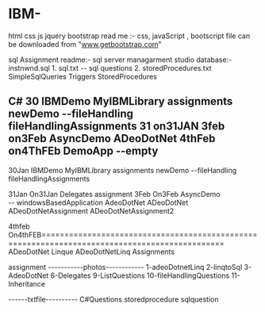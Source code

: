 # IBM-

html css js jquery bootstrap
read me :- css, javaScript , bootscript file can be downloaded from "www.getbootstrap.com"

sql
Assignment
	readme:- sql server managarment studio
	database:- instnwnd.sql
	1. sql.txt -- sql questions
	2. storedProcedures.txt
SimpleSqlQueries
Triggers
StoredProcedures

C#
30
	IBMDemo
	MyIBMLibrary
	assignments
	newDemo	--fileHandling
	fileHandlingAssignments
31
	on31JAN
3feb
	on3Feb
	AsyncDemo
	ADeoDotNet
4thFeb
	on4ThFEb
	DemoApp 	--empty
-----------------------------------------
30Jan
	IBMDemo
	MyIBMLibrary
	assignments
	newDemo	--fileHandling
	fileHandlingAssignments

31Jan
	On31Jan
	Delegates
	assignment
3Feb
	On3Feb
	AsyncDemo 	
		-- windowsBasedApplication
	AdeoDotNet
		ADeoDotNet
		ADeoDotNetAssignment
		ADeoDotNetAssignment2

4thfeb
On4thFEB==============================================================================================
	ADeoDotNet
	Linque
	ADeoDotNetLinq
	Assignments	




assignment
	-----------photos------------
1-adeoDotnetLinq
2-linqtoSql
3- AdeoDotNet
6-Delegates
9-ListQuestions
10-fileHandlingQuestions
11-Inheritance


------txtfile----------
C#Questions
storedprocedure
sqlquestion
